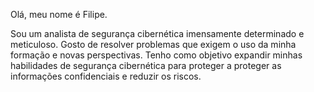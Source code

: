 Olá, meu nome é Filipe.

Sou um analista de segurança cibernética imensamente determinado e meticuloso. Gosto de resolver problemas que exigem o uso da minha formação e novas perspectivas. Tenho como objetivo expandir minhas habilidades de segurança cibernética para proteger a proteger as informações confidenciais e reduzir os riscos.
